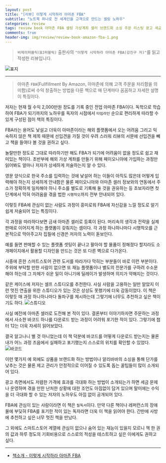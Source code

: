 ```yaml
---  
layout: post  
title: "[리뷰] 이렇게 시작하라 아마존 FBA"  
subtitle: "노트북 하나로 전 세계인을 고객으로 만드는 셀링 노하우"  
categories: review  
tags: review book 아마존 FBA 셀링 가상계좌 셀러 브랜드화 소싱 주문 리스팅 광고 세금 시행착오    
comments: true  
header-img: img/review/review-book-amazon-fba-1.png
---  
```

  
> `비제이퍼블릭(BJ퍼블릭)` 출판사의 `"이렇게 시작하라 아마존 FBA(강진구 저)"`를 읽고 작성한 리뷰입니다.  

![표지](https://telegeam.github.io/assets/img/review/review-book-amazon-fba-1.png)  

---

> 아마존 `FBA`(Fullfillment By Amazon, 아마존에 의해 고객 주문을 처리함을 의미함)로써 수익 창출하는 방법을 다룬 책으로 매 단계마다 꼼꼼하고 자세한 설명이 특징이다.

저자는 현재 월 수익 2,000만원 정도를 기록 중인 전업 아마존 FBA이다. 독학으로 학습하여 FBA가 되기까지의 노하우를 독자의 시점에서 `타임라인` 순으로 편리하게 따라할 수 있게 구성된 점이 책의 특징이다. 

FBA라는 용어도 낯설고 더욱이 아마존이라는 해외 플랫폼에서 오는 어려움 그리고 익숙하지 않은 책 제목 때문에 선입견을 가질 것이 우려 스러워 리뷰의 서문에 선입견을 빼고 책을 들여다 볼 것을 권하고 싶다. 

놀랄만한 정도로 그대로 따라하기만 해도 FBA가 되기에 어려움이 없을 정도로 쉽고 재미있는 책이다. 초반부에 해외 가상 계좌를 만들기 위해 페이오니아에 가입하는 과정만 읽어봐도 얼마나 저자가 상세하게 저술하는지 알 수 있다. 

영문 양식으로 한국 주소를 입력하는 것에 낯설어 하는 이들이 아직도 많은데 어떻게 입력해야 하는지 상세하게 안내함은 물론 페이오니아와 아마존 셀러 정보와의 연동에서 주소가 정확하게 일치해야 하니 주소를 별도로 기록해 둘 것을 권유하는 등 초보자라면 첫 단계에서 막혀 어려움을 겪을 법한 `시행착오`까지 전부 안내되어 있다. 

이렇듯 FBA에 관심이 없는 사람도 과정이 흥미로워 FBA에 자신감을 느낄 정도로 알기 쉽게 저술되어 있는 특징이다.

각 과정을 따라하다보면 금새 아마존 셀러로 등록이 된다. 머리속의 생각과 전략을 실제 판매로 이어지게 하는 플랫폼이 갖춰지는 셈이다. 각 과정 하나하나마다 시행착오를 근본적으로 막아주고자 집필에 신경쓴 저자의 노력이 돋보인다.

예를 들면 판매할 수 있는 플랫폼 셋팅이 끝나고 팔아야 할 물품이 정해졌다 할지라도 소개페이지에서 활용할 디자인을 만드는 것은 또 다른 벽으로 다가온다. 

시중에 흔한 스마트스토어 관련 도서를 따라가다 막히는 부분들이 바로 이런 부분이다. 주위에 부탁할 만한 사람이 없으면 또 재능 플랫폼이나 별도의 전문가를 구하려 수소문해야 하는데 그 자체가 쉬운 일이 아니기에 딜레이가 발생하며 의지가 약해지는 것이다. 

같은 케이스에 저자는 셀프 스튜디오를 추천한다. 사실 사람을 고용하는 일만 알았지 이런 멋진 연출을 위한 스튜디오가 있는 것은 상상도 못했기에 더욱 감동이었다. 이 책은 이렇듯 매 과정 하나하나마다 돌파구를 제시하는데 그렇기에 너무도 추천하고 싶은 책이기도 하다.
![스튜디오](https://telegeam.github.io/assets/img/review/review-book-amazon-fba-2.png)  

사실 예전에 아마존 셀러로 도전해 본 적이 있다. 결론부터 이야기하자면 주문하는 과정에서 사소한 바코드 하나를 다운로드 받는 과정이 어려워 포기한 적이 있다. 그렇기에 챕터 12는 더욱 자세히 읽어보았다. 

결국 알고나니 별 것 아니었는데 이 책 덕분에 바코드를 어떻게 다운로드 받는지는 물론 내가 어느 과정 즈음에서 실패하고 포기했는지 스스로의 위치를 확인할 수 있었다.
![바코드](https://telegeam.github.io/assets/img/review/review-book-amazon-fba-3.png)  

이런 몇가지 예 외에도 상품을 브랜드화 하는 방법이나 알리바바의 소싱을 통해 단가를 낮추는 것은 물론 제고 관리가 안정적으로 이어질 수 있도록 돕는 꿀팁들이 많이 소개되어 있다.

광고 측면에서도 저렴한 가격에 효과를 극대화 하는 방법이 소개되는가 하면 세금 문제나 운영하며 겪을 만한 난처한 상황에 대한 조언도 아낌없이 담겨 있으며 말미에는 수익을 더 극대화 할 수 있는 저자의 노하우도 아낌 없이 공개되어 있다. 

FBA에 관심이 있는 사람이라면 이 책은 `필독서`이다. 만약 다른 책이나 레퍼런스의 장애물에 부딪혀 FBA를 포기한 적이 있는 독자라면 더욱 이 책을 읽어야 한다. 간만에 사방에 추천하고 싶은 너무 멋진 책을 만났다.

그 외에도 스마트스토어 계열에 관심이 없으나 숨어 있는 재능이 있을지 모르니 책 한 권의 값과 하루 정도의 기회비용으로 스스로의 적성을 테스트하고 싶은 이에게도 권하고 싶다. 

---

* [책소개 - 이렇게 시작하라 아마존 FBA](http://www.yes24.com/Product/Goods/105180677)


